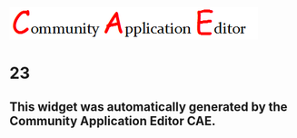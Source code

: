 ![CAE](https://github.com/PhilCAEOrg/frontendComponent-23/blob/gh-pages/img/logo.png)  

23
===================


This widget was automatically generated by the Community Application Editor CAE.  
---------------
